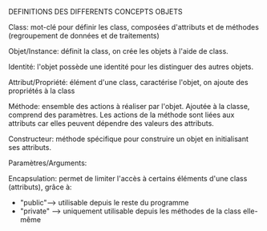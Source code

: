 DEFINITIONS DES DIFFERENTS CONCEPTS OBJETS


Class: mot-clé pour définir les class, composées d'attributs et de méthodes (regroupement de données et de traitements)

Objet/Instance: définit la class, on crée les objets à l'aide de class.

Identité: l'objet possède une identité pour les distinguer des autres objets.

Attribut/Propriété: élément d'une class, caractérise l'objet, on ajoute des propriétés à la class

Méthode: ensemble des actions à réaliser par l'objet. Ajoutée à la classe, comprend des paramètres. 
Les actions de la méthode sont liées aux attributs car elles peuvent dépendre des valeurs des attributs.

Constructeur: méthode spécifique pour construire un objet en initialisant ses attributs.

Paramètres/Arguments: 

Encapsulation: permet de limiter l'accès à certains éléments d'une class (attributs), grâce à:
- "public"--> utilisable depuis le reste du programme 
- "private" --> uniquement utilisable depuis les méthodes de la class elle-même

